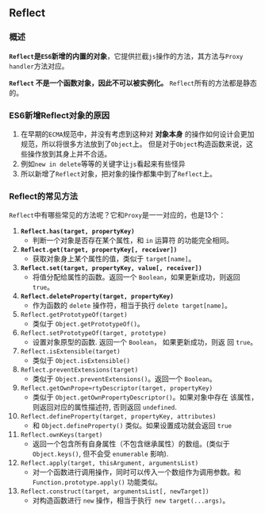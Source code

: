 ## Reflect
### 概述
**`Reflect`是`ES6`新增的内置的对象**，它提供拦截`js`操作的方法，其方法与`Proxy handler`方法对应。

**`Reflect` 不是一个函数对象，因此不可以被实例化。** `Reflect`所有的方法都是静态的。

### ES6新增Reflect对象的原因
1. 在早期的`ECMA`规范中，并没有考虑到这种对 **对象本身** 的操作如何设计会更加规范，所以将很多方法放到了`Object`上。 但是对于`Object`构造函数来说，这些操作放到其身上并不合适。
2. 例如`new in delete`等等的关键字让`js`看起来有些怪异
3. 所以新增了`Reflect`对象，把对象的操作都集中到了`Reflect`上。

### Reflect的常见方法
`Reflect`中有哪些常见的方法呢？它和`Proxy`是一一对应的，也是13个：

1. **`Reflect.has(target, propertyKey)`**
    - 判断一个对象是否存在某个属性，和 `in` 运算符 的功能完全相同。
2. **`Reflect.get(target, propertyKey[, receiver])`**
    - 获取对象身上某个属性的值，类似于 `target[name]`。
3. **`Reflect.set(target, propertyKey, value[, receiver])`**
    - 将值分配给属性的函数。返回一个 `Boolean`，如果更新成功，则返回 `true`。
4. **`Reflect.deleteProperty(target, propertyKey)`**
    - 作为函数的 `delete` 操作符，相当于执行 `delete target[name]`。
5. `Reflect.getPrototypeOf(target)`
    - 类似于 `Object.getPrototypeOf()`。
6. `Reflect.setPrototypeOf(target, prototype)`
    - 设置对象原型的函数. 返回一个 `Boolean`， 如果更新成功，则返 回 `true`。
7. `Reflect.isExtensible(target)`
    - 类似于 `Object.isExtensible()`
8. `Reflect.preventExtensions(target)`
    - 类似于 `Object.preventExtensions()`。返回一个 `Boolean`。
9. `Reflect.getOwnPrope≈rtyDescriptor(target, propertyKey)`
    - 类似于 `Object.getOwnPropertyDescriptor()`。如果对象中存在 该属性，则返回对应的属性描述符, 否则返回 `undefined`.
10. `Reflect.defineProperty(target, propertyKey, attributes)`
    - 和 `Object.defineProperty()` 类似。如果设置成功就会返回 `true`
11. `Reflect.ownKeys(target)`
    - 返回一个包含所有自身属性（不包含继承属性）的数组。(类似于  `Object.keys()`, 但不会受 `enumerable` 影响).
12. `Reflect.apply(target, thisArgument, argumentsList)`
    - 对一个函数进行调用操作，同时可以传入一个数组作为调用参数。和  `Function.prototype.apply()` 功能类似。
13. `Reflect.construct(target, argumentsList[, newTarget])`
    - 对构造函数进行 `new` 操作，相当于执行` new target(...args)`。
